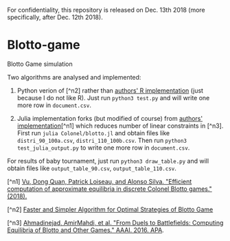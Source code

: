 For confidentiality, this repository is released on Dec. 13th 2018 (more specifically, after Dec. 12th 2018).


# Blotto-game
Blotto Game simulation

Two algorithms are analysed and implemented:
1. Python verion of [^n2] rather than [authors' R implementation](https://github.com/dongquan11/Approx_discrete_Blotto) (just because I do not like R).
Just run ```python3 test.py``` and will write one more row in ```document.csv```.

2. Julia implementation forks (but modified of course) from [authors' implementation](github.com/Soben713/ColonelBlotto)[^n1] which reduces number of linear constraints in [^n3].
First run ```julia Colonel/blotto.jl``` and obtain files like ```distri_90_100a.csv```, ```distri_110_100b.csv```. Then run ```python3 test_julia_output.py``` to write one more row in ```document.csv```.

For results of baby tournament, just run ```python3 draw_table.py``` and will obtain files like ```output_table_90.csv```, ```output_table_110.csv```.


[^n1] [Vu, Dong Quan, Patrick Loiseau, and Alonso Silva. "Efficient computation of approximate equilibria in discrete Colonel Blotto games." (2018).](https://hal.archives-ouvertes.fr/hal-01787505/)

[^n2] [Faster and Simpler Algorithm for Optimal Strategies of Blotto Game](http://www.aaai.org/ocs/index.php/AAAI/AAAI17/paper/download/14980/13777)

[^n3] [Ahmadinejad, AmirMahdi, et al. "From Duels to Battlefields: Computing Equilibria of Blotto and Other Games." AAAI. 2016.
APA](http://www.aaai.org/ocs/index.php/AAAI/AAAI16/paper/download/12163/11607).
